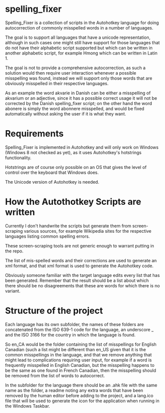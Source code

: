 spelling_fixer
==============

Spelling_Fixer is a collection of scripts in the Autohotkey language for doing autocorrection
of commonly misspelled words in a number of languages. 

The goal is to support all languages that have a unicode representation, although in such cases
one might still have support for those languages that do not have their alphabetic script 
supported but which can be written in another alphabetic script, for example Hmong which 
can be written in Latin 1. 

The goal is not to provide a comprehensive autocorrection, as such a solution would then
require user interaction whenever a possible misspelling was found, instead we will support
only those words that are obviously misspelled in their respective languages. 

As an example the word akvarie in Danish can be either a misspelling of akvarium or an adjective, 
since it has a possible correct usage it will not be corrected by the Danish spelling_fixer script;
on the other hand the word abonere is simply the word abonnere misspelled, and would be fixed 
automatically without asking the user if it is what they want. 

Requirements
============

Spelling_Fixer is implemented in Autohotkey and will only work on Windows (Windows 8 not checked as yet), as it uses Autohotkey's 
hotstrings functionality. 

Hotstrings are of course only possible on an OS that gives the level of control over the keyboard that
Windows does. 

The Unicode version of Autohotkey is needed. 

How the Autothotkey Scripts are written
===========

Currently I don't handwrite the scripts but generate them from screen-scraping various sources, 
for example Wikipedia sites for the respective languages listing common spelling errors. 

These screen-scraping tools are not generic enough to warrant putting in the repo.

The list of mis-spelled words and their corrections are used to generate an xml format,
and that xml format is used to generate the Autohotkey code. 

Obviously someone familiar with the target language edits every list that has been generated. Remember that the result should be a list 
about which there should be no disagreements that these are words for which there is no variant. 


Structure of the project
==========

Each language has its own subfolder, the names of these folders are concatenated from the
ISO 639-1 code for the language, an underscore _ and the ISO 3166 for the country in which the language is found. 

So en_CA would be the folder containing the list of misspellings for English Canadian (such a list might be different 
than en_US given that it is the common misspellings in the language, and that we remove anything that might lead to complications
requiring user input, for example if a word is frequently misspelled in English Canadian, but the misspelling happens to be the same
as one found in French Canadian, then the misspelling should be removed from the list of words to autocorrect.

In the subfolder for the language there should be an .ahk file with the same name as the folder, a readme noting any extra words that have
been removed by the human editor before adding to the project, and a lang.ico file that will be used to generate the icon for the
application when running in the Windows Taskbar. 

